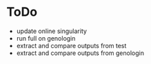 # ToDo

* update online singularity
* run full on genologin
* extract and compare outputs from test
* extract and compare outputs from genologin
